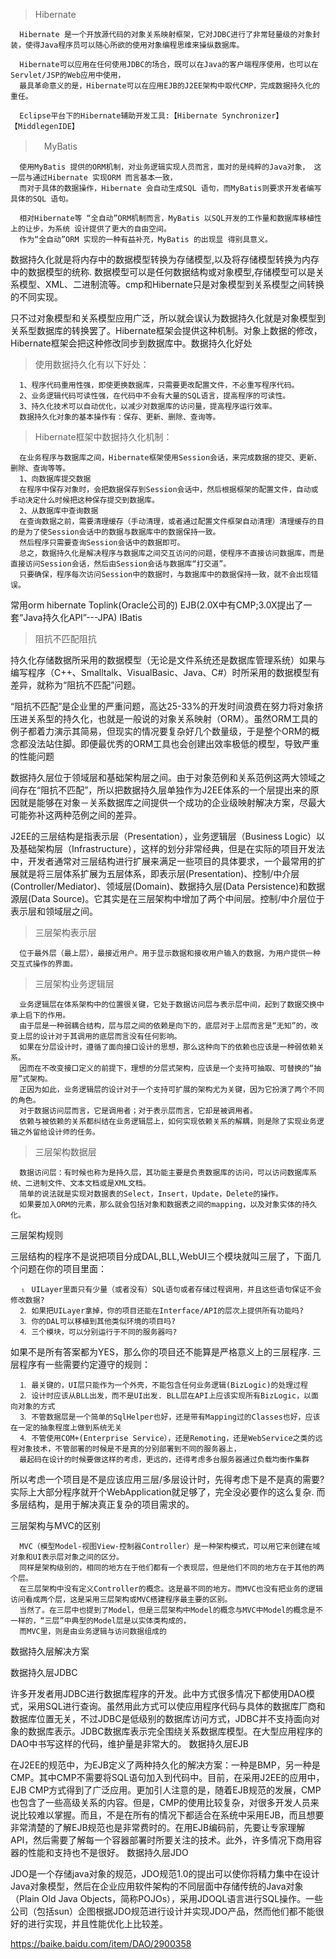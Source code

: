 > Hibernate

      Hibernate 是一个开放源代码的对象关系映射框架，它对JDBC进行了非常轻量级的对象封装，使得Java程序员可以随心所欲的使用对象编程思维来操纵数据库。
      
      Hibernate可以应用在任何使用JDBC的场合，既可以在Java的客户端程序使用，也可以在Servlet/JSP的Web应用中使用，
      最具革命意义的是，Hibernate可以在应用EJB的J2EE架构中取代CMP，完成数据持久化的重任。
      
      Eclipse平台下的Hibernate辅助开发工具:【Hibernate Synchronizer】【MiddlegenIDE】

>　MyBatis

      使用MyBatis 提供的ORM机制，对业务逻辑实现人员而言，面对的是纯粹的Java对象， 这一层与通过Hibernate 实现ORM 而言基本一致，
      而对于具体的数据操作，Hibernate 会自动生成SQL 语句，而MyBatis则要求开发者编写具体的SQL 语句。
      
      相对Hibernate等 “全自动”ORM机制而言，MyBatis 以SQL开发的工作量和数据库移植性上的让步，为系统 设计提供了更大的自由空间。
      作为“全自动”ORM 实现的一种有益补充，MyBatis 的出现显 得别具意义。

数据持久化就是将内存中的数据模型转换为存储模型,以及将存储模型转换为内存中的数据模型的统称. 数据模型可以是任何数据结构或对象模型,存储模型可以是关系模型、XML、二进制流等。cmp和Hibernate只是对象模型到关系模型之间转换的不同实现。

只不过对象模型和关系模型应用广泛，所以就会误认为数据持久化就是对象模型到关系型数据库的转换罢了。Hibernate框架会提供这种机制。对象上数据的修改，Hibernate框架会把这种修改同步到数据库中。数据持久化好处

> 使用数据持久化有以下好处：

      1、程序代码重用性强，即使更换数据库，只需要更改配置文件，不必重写程序代码。
      2、业务逻辑代码可读性强，在代码中不会有大量的SQL语言，提高程序的可读性。
      3、持久化技术可以自动优化，以减少对数据库的访问量，提高程序运行效率。
      数据持久化对象的基本操作有：保存、更新、删除、查询等。
      
> Hibernate框架中数据持久化机制：

      在业务程序与数据库之间，Hibernate框架使用Session会话，来完成数据的提交、更新、删除、查询等等。
      1、向数据库提交数据
      在程序中保存对象时，会把数据保存到Session会话中，然后根据框架的配置文件，自动或手动决定什么时候把这种保存提交到数据库。
      2、从数据库中查询数据
      在查询数据之前，需要清理缓存（手动清理，或者通过配置文件框架自动清理）清理缓存的目的是为了使Session会话中的数据与数据库中的数据保持一致。
      然后程序只需要查询Session会话中的数据即可。
      总之，数据持久化是解决程序与数据库之间交互访问的问题，使程序不直接访问数据库，而是直接访问Session会话，然后由Session会话与数据库“打交道”。
      只要确保，程序每次访问Session中的数据时，与数据库中的数据保持一致，就不会出现错误。

常用orm
hibernate
Toplink(Oracle公司的)
EJB(2.0X中有CMP;3.0X提出了一套“Java持久化API”---JPA)
IBatis

> 阻抗不匹配阻抗

持久化存储数据所采用的数据模型（无论是文件系统还是数据库管理系统）如果与编写程序（C++、Smalltalk、VisualBasic、Java、C#）时所采用的数据模型有差异，就称为“阻抗不匹配”问题。

“阻抗不匹配”是企业里的严重问题，高达25-33%的开发时间浪费在努力将对象挤压进关系型的持久化，也就是一般说的对象关系映射（ORM）。虽然ORM工具的例子都着力演示其简易，但现实的情况要复杂好几个数量级，于是整个ORM的概念都没法站住脚。即便最优秀的ORM工具也会创建出效率极低的模型，导致严重的性能问题

数据持久层位于领域层和基础架构层之间。由于对象范例和关系范例这两大领域之间存在“阻抗不匹配”，所以把数据持久层单独作为J2EE体系的一个层提出来的原因就是能够在对象－关系数据库之间提供一个成功的企业级映射解决方案，尽最大可能弥补这两种范例之间的差异。

J2EE的三层结构是指表示层（Presentation），业务逻辑层（Business Logic）以及基础架构层（Infrastructure），这样的划分非常经典，但是在实际的项目开发法中，开发者通常对三层结构进行扩展来满足一些项目的具体要求，一个最常用的扩展就是将三层体系扩展为五层体系，即表示层(Presentation)、控制/中介层(Controller/Mediator)、领域层(Domain)、数据持久层(Data Persistence)和数据源层(Data Source)。它其实是在三层架构中增加了两个中间层。控制/中介层位于表示层和领域层之间。

> 三层架构表示层

      位于最外层（最上层），最接近用户。用于显示数据和接收用户输入的数据，为用户提供一种交互式操作的界面。

> 三层架构业务逻辑层

      业务逻辑层在体系架构中的位置很关键，它处于数据访问层与表示层中间，起到了数据交换中承上启下的作用。
      由于层是一种弱耦合结构，层与层之间的依赖是向下的，底层对于上层而言是“无知”的，改变上层的设计对于其调用的底层而言没有任何影响。
      如果在分层设计时，遵循了面向接口设计的思想，那么这种向下的依赖也应该是一种弱依赖关系。
      因而在不改变接口定义的前提下，理想的分层式架构，应该是一个支持可抽取、可替换的“抽屉”式架构。
      正因为如此，业务逻辑层的设计对于一个支持可扩展的架构尤为关键，因为它扮演了两个不同的角色。
      对于数据访问层而言，它是调用者；对于表示层而言，它却是被调用者。
      依赖与被依赖的关系都纠结在业务逻辑层上，如何实现依赖关系的解耦，则是除了实现业务逻辑之外留给设计师的任务。

> 三层架构数据层

      数据访问层：有时候也称为是持久层，其功能主要是负责数据库的访问，可以访问数据库系统、二进制文件、文本文档或是XML文档。
      简单的说法就是实现对数据表的Select，Insert，Update，Delete的操作。
      如果要加入ORM的元素，那么就会包括对象和数据表之间的mapping，以及对象实体的持久化。

三层架构规则

三层结构的程序不是说把项目分成DAL,BLL,WebUI三个模块就叫三层了，下面几个问题在你的项目里面：

      ⒈ UILayer里面只有少量（或者没有）SQL语句或者存储过程调用，并且这些语句保证不会修改数据?
      ⒉ 如果把UILayer拿掉，你的项目还能在Interface/API的层次上提供所有功能吗?
      ⒊ 你的DAL可以移植到其他类似环境的项目吗?
      ⒋ 三个模块，可以分别运行于不同的服务器吗?
      
如果不是所有答案都为YES，那么你的项目还不能算是严格意义上的三层程序. 三层程序有一些需要约定遵守的规则：

      ⒈ 最关键的，UI层只能作为一个外壳，不能包含任何业务逻辑(BizLogic)的处理过程
      ⒉ 设计时应该从BLL出发，而不是UI出发. BLL层在API上应该实现所有BizLogic，以面向对象的方式
      ⒊ 不管数据层是一个简单的SqlHelper也好，还是带有Mapping过的Classes也好，应该在一定的抽象程度上做到系统无关
      ⒋ 不管使用COM+(Enterprise Service），还是Remoting，还是WebService之类的远程对象技术，不管部署的时候是不是真的分别部署到不同的服务器上，
      最起码在设计的时候要做这样的考虑，更远的，还得考虑多台服务器通过负载均衡作集群

所以考虑一个项目是不是应该应用三层/多层设计时，先得考虑下是不是真的需要? 实际上大部分程序就开个WebApplication就足够了，完全没必要作的这么复杂. 而多层结构，是用于解决真正复杂的项目需求的。

三层架构与MVC的区别

      MVC（模型Model-视图View-控制器Controller）是一种架构模式，可以用它来创建在域对象和UI表示层对象之间的区分。
      同样是架构级别的，相同的地方在于他们都有一个表现层，但是他们不同的地方在于其他的两个层。
      在三层架构中没有定义Controller的概念。这是最不同的地方。而MVC也没有把业务的逻辑访问看成两个层，这是采用三层架构或MVC搭建程序最主要的区别。
      当然了。在三层中也提到了Model，但是三层架构中Model的概念与MVC中Model的概念是不一样的，“三层”中典型的Model层是以实体类构成的，
      而MVC里，则是由业务逻辑与访问数据组成的

数据持久层解决方案

数据持久层JDBC

许多开发者用JDBC进行数据库程序的开发。此中方式很多情况下都使用DAO模式，采用SQL进行查询。虽然用此方式可以使应用程序代码与具体的数据库厂商和数据库位置无关，不过JDBC是低级别的数据库访问方式，JDBC并不支持面向对象的数据库表示。JDBC数据库表示完全围绕关系数据库模型。在大型应用程序的DAO中书写这样的代码，维护量是非常大的。
数据持久层EJB

在J2EE的规范中，为EJB定义了两种持久化的解决方案：一种是BMP，另一种是CMP。其中CMP不需要将SQL语句加入到代码中。目前，在采用J2EE的应用中，EJB CMP方式得到了广泛应用。更加引人注意的是，随着EJB规范的发展，CMP也包含了一些高级关系的内容。但是，CMP的使用比较复杂，对很多开发人员来说比较难以掌握。而且，不是在所有的情况下都适合在系统中采用EJB，而且想要非常清楚的了解EJB规范也是非常费时的。在用EJB编码前，先要让专家理解API，然后需要了解每一个容器部署时所要关注的技术。此外，许多情况下商用容器的性能和支持也不是很好。
数据持久层JDO

JDO是一个存储java对象的规范，JDO规范1.0的提出可以使你将精力集中在设计Java对象模型，然后在企业应用软件架构的不同层面中存储传统的Java对象（Plain Old Java Objects，简称POJOs），采用JDOQL语言进行SQL操作。一些公司（包括sun）企图根据JDO规范进行设计并实现JDO产品，然而他们都不能很好的进行实现，并且性能优化上比较差。

https://baike.baidu.com/item/DAO/2900358
